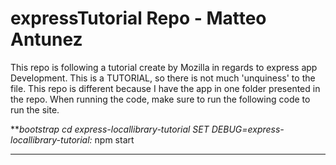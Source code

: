 # expressTutorial Repo - Matteo Antunez
This repo is following a tutorial create by Mozilla in regards to express app Development. This is a TUTORIAL, so there is not much 'unquiness' to the file.
This repo is different because I have the app in one folder presented in the repo. When running the code, make sure to run the following code to run the site.

***bootstrap
cd express-locallibrary-tutorial
SET DEBUG=express-locallibrary-tutorial:* 
npm start
***
